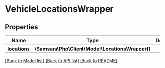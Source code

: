 # VehicleLocationsWrapper

## Properties
Name | Type | Description | Notes
------------ | ------------- | ------------- | -------------
**locations** | [**\Samsara\Php\Client\Model\LocationsWrapper[]**](LocationsWrapper.md) |  | [optional] 

[[Back to Model list]](../README.md#documentation-for-models) [[Back to API list]](../README.md#documentation-for-api-endpoints) [[Back to README]](../README.md)


